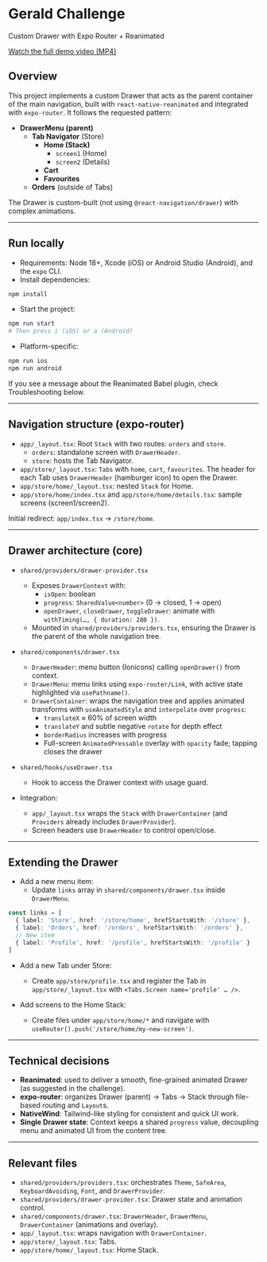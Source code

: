 # Gerald Challenge

Custom Drawer with Expo Router + Reanimated

[Watch the full demo video (MP4)](./demo.mp4)

## Overview

This project implements a custom Drawer that acts as the parent container of the main navigation, built with `react-native-reanimated` and integrated with `expo-router`. It follows the requested pattern:

- **DrawerMenu (parent)**
  - **Tab Navigator** (Store)
    - **Home (Stack)**
      - `screen1` (Home)
      - `screen2` (Details)
    - **Cart**
    - **Favourites**
  - **Orders** (outside of Tabs)

The Drawer is custom-built (not using `@react-navigation/drawer`) with complex animations.

---

## Run locally

- Requirements: Node 18+, Xcode (iOS) or Android Studio (Android), and the `expo` CLI.
- Install dependencies:

```bash
npm install
```

- Start the project:

```bash
npm run start
# Then press i (iOS) or a (Android)
```

- Platform-specific:

```bash
npm run ios
npm run android
```

If you see a message about the Reanimated Babel plugin, check Troubleshooting below.

---

## Navigation structure (expo-router)

- `app/_layout.tsx`: Root `Stack` with two routes: `orders` and `store`.
  - `orders`: standalone screen with `DrawerHeader`.
  - `store`: hosts the Tab Navigator.
- `app/store/_layout.tsx`: `Tabs` with `home`, `cart`, `favourites`. The header for each Tab uses `DrawerHeader` (hamburger icon) to open the Drawer.
- `app/store/home/_layout.tsx`: nested `Stack` for Home.
- `app/store/home/index.tsx` and `app/store/home/details.tsx`: sample screens (screen1/screen2).

Initial redirect: `app/index.tsx` → `/store/home`.

---

## Drawer architecture (core)

- `shared/providers/drawer-provider.tsx`
  - Exposes `DrawerContext` with:
    - `isOpen`: boolean
    - `progress`: `SharedValue<number>` (0 → closed, 1 → open)
    - `openDrawer`, `closeDrawer`, `toggleDrawer`: animate with `withTiming(…, { duration: 280 })`.
  - Mounted in `shared/providers/providers.tsx`, ensuring the Drawer is the parent of the whole navigation tree.

- `shared/components/drawer.tsx`
  - `DrawerHeader`: menu button (Ionicons) calling `openDrawer()` from context.
  - `DrawerMenu`: menu links using `expo-router/Link`, with active state highlighted via `usePathname()`.
  - `DrawerContainer`: wraps the navigation tree and applies animated transforms with `useAnimatedStyle` and `interpolate` over `progress`:
    - `translateX` ≈ 60% of screen width
    - `translateY` and subtle negative `rotate` for depth effect
    - `borderRadius` increases with progress
    - Full-screen `AnimatedPressable` overlay with `opacity` fade; tapping closes the drawer

- `shared/hooks/useDrawer.tsx`
  - Hook to access the Drawer context with usage guard.

- Integration:
  - `app/_layout.tsx` wraps the `Stack` with `DrawerContainer` (and `Providers` already includes `DrawerProvider`).
  - Screen headers use `DrawerHeader` to control open/close.

---

## Extending the Drawer

- Add a new menu item:
  - Update `links` array in `shared/components/drawer.tsx` inside `DrawerMenu`.

```ts
const links = [
  { label: 'Store', href: '/store/home', hrefStartsWith: '/store' },
  { label: 'Orders', href: '/orders', hrefStartsWith: '/orders' },
  // New item
  { label: 'Profile', href: '/profile', hrefStartsWith: '/profile' }
]
```

- Add a new Tab under Store:
  - Create `app/store/profile.tsx` and register the Tab in `app/store/_layout.tsx` with `<Tabs.Screen name='profile' … />`.

- Add screens to the Home Stack:
  - Create files under `app/store/home/*` and navigate with `useRouter().push('/store/home/my-new-screen')`.

---

## Technical decisions

- **Reanimated**: used to deliver a smooth, fine-grained animated Drawer (as suggested in the challenge).
- **expo-router**: organizes Drawer (parent) → Tabs → Stack through file-based routing and `Layout`s.
- **NativeWind**: Tailwind-like styling for consistent and quick UI work.
- **Single Drawer state**: Context keeps a shared `progress` value, decoupling menu and animated UI from the content tree.

---

## Relevant files

- `shared/providers/providers.tsx`: orchestrates `Theme`, `SafeArea`, `KeyboardAvoiding`, `Font`, and `DrawerProvider`.
- `shared/providers/drawer-provider.tsx`: Drawer state and animation control.
- `shared/components/drawer.tsx`: `DrawerHeader`, `DrawerMenu`, `DrawerContainer` (animations and overlay).
- `app/_layout.tsx`: wraps navigation with `DrawerContainer`.
- `app/store/_layout.tsx`: Tabs.
- `app/store/home/_layout.tsx`: Home Stack.
